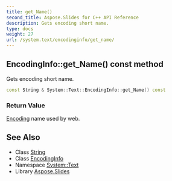 ```yaml
---
title: get_Name()
second_title: Aspose.Slides for C++ API Reference
description: Gets encoding short name.
type: docs
weight: 27
url: /system.text/encodinginfo/get_name/
---
```

## EncodingInfo::get_Name() const method


Gets encoding short name.

```cpp
const String & System::Text::EncodingInfo::get_Name() const
```


### Return Value

[Encoding](../../encoding/) name used by web.

## See Also

* Class [String](../../../system/string/)
* Class [EncodingInfo](../)
* Namespace [System::Text](../../)
* Library [Aspose.Slides](../../../)